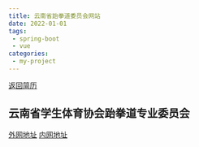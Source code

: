 ```yaml
---
title: 云南省跆拳道委员会网站
date: 2022-01-01
tags:
 - spring-boot
 - vue
categories:
 - my-project
---
```


[返回简历](../other/my.md)
## 云南省学生体育协会跆拳道专业委员会
[外网地址](https://ynstkd.cn/)
[内网地址](https://ynstkd.cn/login)

